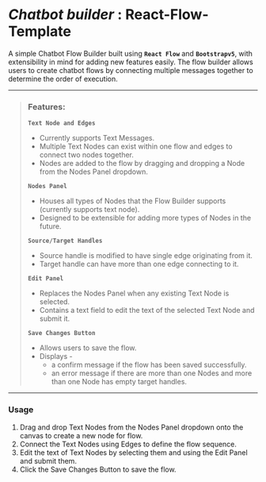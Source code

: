 # _Chatbot builder_ : React-Flow-Template
A simple Chatbot Flow Builder built using **`React Flow`** and **`Bootstrapv5`**, with extensibility in mind for adding new features easily. The flow builder allows users to create chatbot flows by connecting multiple messages together to determine the order of execution.

<hr/>

> ### Features:
> **`Text Node and Edges`**
>    - Currently supports Text Messages.
>    - Multiple Text Nodes can exist within one flow and edges to connect two nodes together.
>    - Nodes are added to the flow by dragging and dropping a Node from the Nodes Panel dropdown.
>
> **`Nodes Panel`**
>    - Houses all types of Nodes that the Flow Builder supports (currently supports text node).
>    - Designed to be extensible for adding more types of Nodes in the future.
>
> **`Source/Target Handles`**
>    - Source handle is modified to have single edge originating from it.
>    - Target handle can have more than one edge connecting to it.
>
> **`Edit Panel`**
>    - Replaces the Nodes Panel when any existing Text Node is selected.
>    - Contains a text field to edit the text of the selected Text Node and submit it.
>
> **`Save Changes Button`**
>    - Allows users to save the flow.
>    - Displays -
>      - a confirm message if the flow has been saved successfully.
>      - an error message if there are more than one Nodes and more than one Node has empty target handles.

<hr/>

### Usage
1. Drag and drop Text Nodes from the Nodes Panel dropdown onto the canvas to create a new node for flow.
2. Connect the Text Nodes using Edges to define the flow sequence.
3. Edit the text of Text Nodes by selecting them and using the Edit Panel and submit them.
4. Click the Save Changes Button to save the flow.


